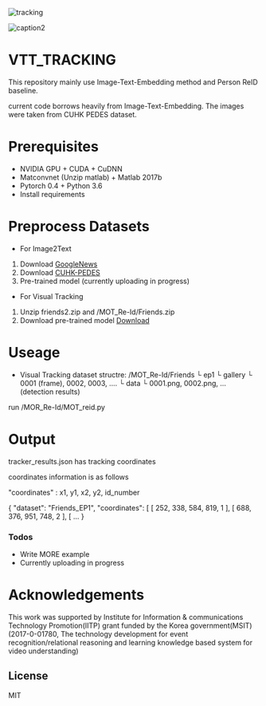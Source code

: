 ![tracking](https://user-images.githubusercontent.com/37200420/49422450-3f7d3680-f7d7-11e8-8d4d-52739dcae85c.JPG)

![caption2](https://user-images.githubusercontent.com/37200420/48906820-04ab0280-eea9-11e8-8d53-ff05c047fe14.png)

# VTT_TRACKING

This repository mainly use Image-Text-Embedding method and Person ReID baseline.

current code borrows heavily from Image-Text-Embedding. The images were taken from CUHK PEDES dataset.

# Prerequisites

- NVIDIA GPU + CUDA + CuDNN
- Matconvnet (Unzip matlab) + Matlab 2017b
- Pytorch 0.4 + Python 3.6
- Install requirements

# Preprocess Datasets

- For Image2Text
 1. Download [GoogleNews](https://drive.google.com/file/d/0B7XkCwpI5KDYNlNUTTlSS21pQmM/edit)
 2. Download [CUHK-PEDES](https://github.com/layumi/Image-Text-Embedding/tree/master/dataset/CUHK-PEDES-prepare)
 3. Pre-trained model (currently uploading in progress)

- For Visual Tracking
 1. Unzip friends2.zip and /MOT_Re-Id/Friends.zip
 2. Download pre-trained model [Download](https://drive.google.com/open?id=1gD2-8vfV-DzdgyKBktW1CNQYM4ayeFtp)

# Useage

- Visual Tracking
dataset structre: /MOT_Re-Id/Friends
			     └ ep1
			        └ gallery
			          └ 0001 (frame), 0002, 0003, ....
			             └ data
				        └ 0001.png, 0002.png, ... (detection results)

run /MOR_Re-Id/MOT_reid.py
 
# Output
tracker_results.json has tracking coordinates

coordinates information is as follows

"coordinates" : x1, y1, x2, y2, id_number

{
	"dataset": "Friends_EP1",
	"coordinates": [
		[
			252, 338, 584, 819, 1
		],
		[
			688, 376, 951, 748, 2
		],
		[
  ...
}

### Todos

 - Write MORE example 
 - Currently uploading in progress
 
 
# Acknowledgements

This work was supported by Institute for Information & communications Technology Promotion(IITP) grant funded by the Korea government(MSIT) (2017-0-01780, The technology development for event recognition/relational reasoning and learning knowledge based system for video understanding)

License
----

MIT
